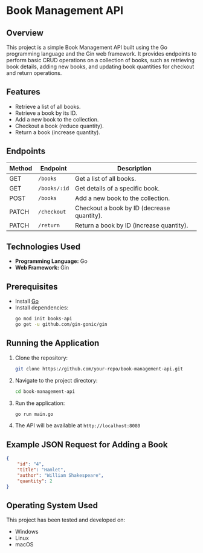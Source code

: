 
# Book Management API

## Overview
This project is a simple Book Management API built using the Go programming language and the Gin web framework. It provides endpoints to perform basic CRUD operations on a collection of books, such as retrieving book details, adding new books, and updating book quantities for checkout and return operations.

## Features
- Retrieve a list of all books.
- Retrieve a book by its ID.
- Add a new book to the collection.
- Checkout a book (reduce quantity).
- Return a book (increase quantity).

## Endpoints

| Method | Endpoint       | Description                         |
|--------|---------------|-------------------------------------|
| GET    | `/books`       | Get a list of all books.            |
| GET    | `/books/:id`   | Get details of a specific book.     |
| POST   | `/books`       | Add a new book to the collection.   |
| PATCH  | `/checkout`    | Checkout a book by ID (decrease quantity). |
| PATCH  | `/return`      | Return a book by ID (increase quantity). |

## Technologies Used
- **Programming Language:** Go
- **Web Framework:** Gin

## Prerequisites
- Install [Go](https://go.dev/dl/)
- Install dependencies:
  ```sh
  go mod init books-api
  go get -u github.com/gin-gonic/gin
  ```

## Running the Application
1. Clone the repository:
   ```sh
   git clone https://github.com/your-repo/book-management-api.git
   ```
2. Navigate to the project directory:
   ```sh
   cd book-management-api
   ```
3. Run the application:
   ```sh
   go run main.go
   ```
4. The API will be available at `http://localhost:8080`

## Example JSON Request for Adding a Book
```json
{
    "id": "4",
    "title": "Hamlet",
    "author": "William Shakespeare",
    "quantity": 2
}
```

## Operating System Used
This project has been tested and developed on:
- Windows
- Linux
- macOS



